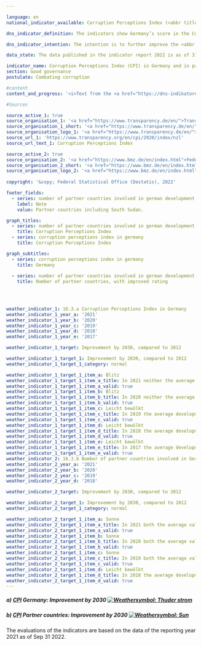 ```yaml
---

language: en    
national_indicator_available: Corruption Perceptions Index (<abbr title="Corruption Perception Index">CPI</abbr>) in Germany and in partner countries in the German development cooperation    

dns_indicator_definition: The indicators show Germany’s score in the Corruption Perceptions Index (<abbr title="Corruption Perception Index">CPI</abbr>) maintained by Transparency International (16.3.a) as well as the number of partner countries involved in German development cooperation whose <abbr title="Corruption Perception Index">CPI</abbr> scores have improved compared with 2012&nbsp;(16.3.b). <abbr title="Corruption Perception Index">CPI</abbr> scores reflect the extent to which a country’s public sector is perceived to be corrupt.    

dns_indicator_intention: The intention is to further improve the <abbr title="Corruption Perception Index">CPI</abbr> score for Germany by 2030. In addition, the <abbr title="Corruption Perception Index">CPI</abbr> scores of the majority of partner countries involved in German development cooperation are also to be improved. The base year in each case is 2012.    

data_state: The data published in the indicator report 2022 is as of 31.10.2022. The data shown on this platform is updated regularly, so that more current data may be available online than published in the <a href="https://dns-indikatoren.de/assets/publications/reports/en/2022.pdf">indicator report 2022</a>.    

indicator_name: Corruption Perceptions Index (CPI) in Germany and in partner countries in the German development cooperation    
section: Good governance    
postulate: Combating corruption    

#content     
content_and_progress: '<i>Text from the <a href="https://dns-indikatoren.de/assets/publications/reports/en/2022.pdf">Indicator Report 2022&nbsp;</a></i><br><br>The <abbr title="Corruption Perception Index">CPI</abbr> is a composite indicator that is based on various expert and corporate surveys regarding the perception of corruption in the public sector. Depending on the survey, underlying definitions of corruption may differ, and the sources used for calculations may change over time. The index includes all countries for which at least three selected surveys are available. As such, the <abbr title="Corruption Perception Index">CPI</abbr> is the most comprehensive synoptic study on perceived public sector corruption.<br><br>In its analysis of the <abbr title="Corruption Perception Index">CPI</abbr>, the Joint Research Centre of the European Commission points out that interpretation of the findings should take into account whether a change is statistically significant and that the outcomes in this indicator should be treated with caution even where this is the case.<br><br>Germany’s score improved from 79&nbsp;in 2012&nbsp;to 80&nbsp;in 2019. That is one point down from its score in 2017, which leaves Germany ranked in tenth place on the index. In this case, the change compared with 2012&nbsp;cannot be considered statistically significant (at a significance level of 5%).<br><br>The Federal Statistical Office also gathers information on corruption as part of its satisfaction survey on public services. According to that survey, 4.7% of the population formed the impression during their interaction with public institutions in 2019&nbsp;that public-service employees were susceptible to corruption. In the corresponding survey of companies, 4.0% of businesses had the impression that public-service employees were open to corruption.<br><br>The Police Crime Statistics record all criminal matters that become known to the police. In 2019, these included 913&nbsp;cases of corruptibility, bribery, or acceptance or granting of advantages in the public sector. The Police Crime Statistics also list cases of corruptibility and bribery in commercial practice as well as what are referred to as offences associated with corruption, such as fraud and breach of trust, falsification of documents, anti-competitive agreements during tendering procedures, obstruction of justice, false certification by officials and breach of official secrecy.<br><br>Turning to German development cooperation, a total of 43&nbsp;of the 85&nbsp;partner countries evaluated in the <abbr title="Corruption Perception Index">CPI</abbr> improved in 2019&nbsp;compared with 2012. The number of partner countries developing in a positive direction increased in each year of the reporting period until 2016. It declined slightly in 2017&nbsp;and stagnated thereafter. However, 20&nbsp;partner countries involved in German development cooperation showed a statistically significant improvement (at a significance level of 5%) in 2019&nbsp;over 2012.<br><br>For comparison, six partner countries reported a significant improvement in 2014.'    

#Sources    

source_active_1: true
source_organisation_1: '<a href="https://www.transparency.de/en/">Transparency International e.V.</a>'
source_organisation_1_short: '<a href="https://www.transparency.de/en/">Transparency International e.V.</a>'
source_organisation_logo_1: '<a href="https://www.transparency.de/en/"><img src="https://dnsUpgradeEnvironment.github.io/dns-indicators/public/OrgImgEn/ta.png" alt="Transparency International e.V." title=" Click here to visit the homepage of the organizationTransparency International e.V." style="height:60px; width:148px; border: transparent"/></a>'
source_url_1: 'https://www.transparency.org/en/cpi/2020/index/nzl'
source_url_text_1: Corruption Perceptions Index

source_active_2: true
source_organisation_2: '<a href="https://www.bmz.de/en/index.html">Federal Ministry for Economic Cooperation and Development</a>'
source_organisation_2_short: '<a href="https://www.bmz.de/en/index.html">Federal Ministry for Economic Cooperation and Development</a>'
source_organisation_logo_2: '<a href="https://www.bmz.de/en/index.html"><img src="https://dnsUpgradeEnvironment.github.io/dns-indicators/public/OrgImgEn/bmz.png" alt="Federal Ministry for Economic Cooperation and Development" title=" Click here to visit the homepage of the organizationFederal Ministry for Economic Cooperation and Development" style="height:60px; width:148px; border: transparent"/></a>'
    
copyright: '&copy; Federal Statistical Office (Destatis), 2022'    

footer_fields:
  - series: number of partner countries involved in german development cooperation with improved cpi scores compared with 2012
    label: Note
    value: Partner countries including South Sudan.    

graph_titles: 
  - series: number of partner countries involved in german development cooperation with improved cpi scores compared with 2012
    title: Corruption Perceptions Index
  - series: corruption perceptions index in germany
    title: Corruption Perceptions Index    

graph_subtitles: 
  - series: corruption perceptions index in germany
    title: Germany
    
  - series: number of partner countries involved in german development cooperation with improved cpi scores compared with 2012
    title: Number of partner countries, with improved rating
        

            

weather_indicator_1: 16.3.a Corruption Perceptions Index in Germany
weather_indicator_1_year_a: '2021'
weather_indicator_1_year_b: '2020'
weather_indicator_1_year_c: '2019'
weather_indicator_1_year_d: '2018'
weather_indicator_1_year_e: '2017'

weather_indicator_1_target: Improvement by 2030, compared to 2012

weather_indicator_1_target_1: Improvement by 2030, compared to 2012
weather_indicator_1_target_1_category: normal

weather_indicator_1_target_1_item_a: Blitz
weather_indicator_1_target_1_item_a_title: In 2021 neither the average value nor the last change pointed in the right direction.
weather_indicator_1_target_1_item_a_valid: true
weather_indicator_1_target_1_item_b: Blitz
weather_indicator_1_target_1_item_b_title: In 2020 neither the average value nor the last change pointed in the right direction.
weather_indicator_1_target_1_item_b_valid: true
weather_indicator_1_target_1_item_c: Leicht bewölkt
weather_indicator_1_target_1_item_c_title: In 2019 the average development aimed in the right direction, but in the previous year there had been a development in the wrong direction or no change at all.
weather_indicator_1_target_1_item_c_valid: true
weather_indicator_1_target_1_item_d: Leicht bewölkt
weather_indicator_1_target_1_item_d_title: In 2018 the average development aimed in the right direction, but in the previous year there had been a development in the wrong direction or no change at all.
weather_indicator_1_target_1_item_d_valid: true
weather_indicator_1_target_1_item_e: Leicht bewölkt
weather_indicator_1_target_1_item_e_title: In 2017 the average development aimed in the right direction, but in the previous year there had been a development in the wrong direction or no change at all.
weather_indicator_1_target_1_item_e_valid: true
weather_indicator_2: 16.3.b Number of partner countries involved in German development cooperation with improved <abbr title="Corruption Perception Index">CPI</abbr> scores compared with 2012
weather_indicator_2_year_a: '2021'
weather_indicator_2_year_b: '2020'
weather_indicator_2_year_c: '2019'
weather_indicator_2_year_d: '2018'

weather_indicator_2_target: Improvement by 2030, compared to 2012

weather_indicator_2_target_1: Improvement by 2030, compared to 2012
weather_indicator_2_target_1_category: normal

weather_indicator_2_target_1_item_a: Sonne
weather_indicator_2_target_1_item_a_title: In 2021 both the average value and the previous annual change pointed in the right direction.
weather_indicator_2_target_1_item_a_valid: true
weather_indicator_2_target_1_item_b: Sonne
weather_indicator_2_target_1_item_b_title: In 2020 both the average value and the previous annual change pointed in the right direction.
weather_indicator_2_target_1_item_b_valid: true
weather_indicator_2_target_1_item_c: Sonne
weather_indicator_2_target_1_item_c_title: In 2019 both the average value and the previous annual change pointed in the right direction.
weather_indicator_2_target_1_item_c_valid: true
weather_indicator_2_target_1_item_d: Leicht bewölkt
weather_indicator_2_target_1_item_d_title: In 2018 the average development aimed in the right direction, but in the previous year there had been a development in the wrong direction or no change at all.
weather_indicator_2_target_1_item_d_valid: true    
---
```



<div>
  <div class="my-header">
    <h5>a) <abbr title="Corruption Perception Index">CPI</abbr> Germany: Improvement by 2030
      <a href="https://dnsUpgradeEnvironment.github.io/dns-indicators/en/status"><img src="https://g205sdgs.github.io/sdg-indicators/public/Wettersymbole/Blitz.png" title="In 2021 (Data as of Sep. 31. 2022) neither the average value nor the last change pointed in the right direction." alt="Weathersymbol: Thuder strom"/>
      </a>
    </h5>
  </div>
</div>
<div>
  <div class="my-header">
    <h5>b) <abbr title="Corruption Perception Index">CPI</abbr> Partner countries: Improvement by 2030
      <a href="https://dnsUpgradeEnvironment.github.io/dns-indicators/en/status"><img src="https://g205sdgs.github.io/sdg-indicators/public/Wettersymbole/Sonne.png" title="In 2021 (Data as of Sep. 31. 2022) both the average value and the previous annual change pointed in the right direction." alt="Weathersymbol: Sun"/>
      </a>
    </h5>
  </div>
</div>
<div class="my-header-note">The evaluations of the indicators are based on the data of the reporting year 2021 as of Sep 31 2022.
</div>